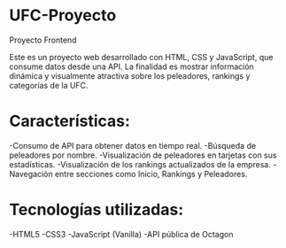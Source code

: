 # UFC-Proyecto
Proyecto Frontend

Este es un proyecto web desarrollado con HTML, CSS y JavaScript, que consume datos desde una API. La finalidad es mostrar 
información dinámica y visualmente atractiva sobre los peleadores, rankings y categorías de la UFC.

# Características:
-Consumo de API para obtener datos en tiempo real.
-Búsqueda de peleadores por nombre.
-Visualización de peleadores en tarjetas con sus estadísticas.
-Visualización de los rankings actualizados de la empresa.
-Navegación entre secciones como Inicio, Rankings y Peleadores.

# Tecnologías utilizadas:
-HTML5
-CSS3
-JavaScript (Vanilla)
-API pública de Octagon
